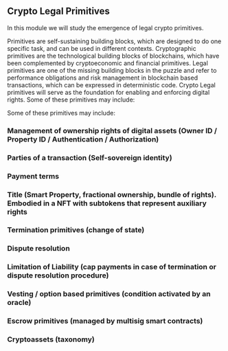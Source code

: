 ## Crypto Legal Primitives

In this module we will study the emergence of legal crypto primitives. 

Primitives are self-sustaining building blocks, which are designed to do one specific task, and can be used in different contexts.  Cryptographic primitives are the technological building blocks of blockchains, which have been complemented by cryptoeconomic and financial primitives. Legal primitives are one of the missing building blocks in the puzzle and refer to performance obligations and risk management in blockchain based transactions, which can be expressed in deterministic code. Crypto Legal primitives will serve as the foundation for enabling and enforcing digital rights. Some of these primitives may include:

Some of these primitives may include:

### Management of ownership rights of digital assets (Owner ID / Property ID / Authentication / Authorization)
### Parties of a transaction (Self-sovereign identity)
### Payment terms
### Title (Smart Property, fractional ownership, bundle of rights). Embodied in a NFT with subtokens that represent auxiliary rights
### Termination primitives (change of state)
### Dispute resolution
### Limitation of Liability (cap payments in case of termination or dispute resolution procedure)
### Vesting / option based primitives (condition activated by an oracle)
### Escrow primitives (managed by multisig smart contracts)
### Cryptoassets (taxonomy)


